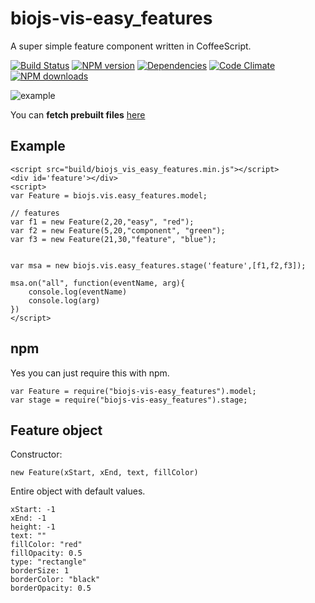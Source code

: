 biojs-vis-easy_features
==========

A super simple feature component written in CoffeeScript. 

[![Build Status](https://drone.io/github.com/greenify/biojs-vis-easy_features/status.png)](https://drone.io/github.com/greenify/biojs-vis-easy_features/latest)
[![NPM version](http://img.shields.io/npm/v/biojs-vis-easy_features.svg)](https://www.npmjs.org/package/biojs-vis-easy_features)
[![Dependencies](https://david-dm.org/greenify/biojs-vis-easy_features.png)](https://david-dm.org/greenify/biojs-vis-easy_features)
[![Code Climate](https://codeclimate.com/github/greenify/biojs-vis-easy_features/badges/gpa.svg)](https://codeclimate.com/github/greenify/biojs-vis-easy_features)
[![NPM downloads](http://img.shields.io/npm/dm/biojs-vis-easy_features.svg)](https://www.npmjs.org/package/biojs-vis-easy_features)

![example](http://i.imgur.com/tbubDoB.png "Easy feature component")

You can __fetch prebuilt files__ [here](https://drone.io/github.com/greenify/biojs-vis-easy_features/files)

Example
--------------

```
<script src="build/biojs_vis_easy_features.min.js"></script>
<div id='feature'></div>
<script>
var Feature = biojs.vis.easy_features.model;

// features
var f1 = new Feature(2,20,"easy", "red");
var f2 = new Feature(5,20,"component", "green");
var f3 = new Feature(21,30,"feature", "blue");


var msa = new biojs.vis.easy_features.stage('feature',[f1,f2,f3]);

msa.on("all", function(eventName, arg){
	console.log(eventName)
	console.log(arg)
})
</script>
```

npm
-----

Yes you can just require this with npm.

```
var Feature = require("biojs-vis-easy_features").model;
var stage = require("biojs-vis-easy_features").stage;
```


Feature object
--------------

Constructor:

```
new Feature(xStart, xEnd, text, fillColor)
```

Entire object with default values.

```
xStart: -1
xEnd: -1
height: -1
text: ""
fillColor: "red"
fillOpacity: 0.5
type: "rectangle"
borderSize: 1
borderColor: "black"
borderOpacity: 0.5
```
